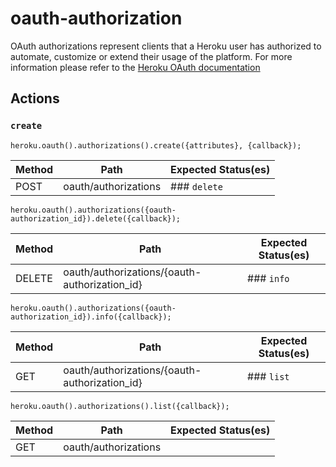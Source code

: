 # oauth-authorization

OAuth authorizations represent clients that a Heroku user has authorized to automate, customize or extend their usage of the platform. For more information please refer to the [Heroku OAuth documentation](https://devcenter.heroku.com/articles/oauth)

## Actions

### `create`

`heroku.oauth().authorizations().create({attributes}, {callback});`

Method | Path | Expected Status(es)
--- | --- | ---
POST | oauth/authorizations | ### `delete`

`heroku.oauth().authorizations({oauth-authorization_id}).delete({callback});`

Method | Path | Expected Status(es)
--- | --- | ---
DELETE | oauth/authorizations/{oauth-authorization_id} | ### `info`

`heroku.oauth().authorizations({oauth-authorization_id}).info({callback});`

Method | Path | Expected Status(es)
--- | --- | ---
GET | oauth/authorizations/{oauth-authorization_id} | ### `list`

`heroku.oauth().authorizations().list({callback});`

Method | Path | Expected Status(es)
--- | --- | ---
GET | oauth/authorizations | 
